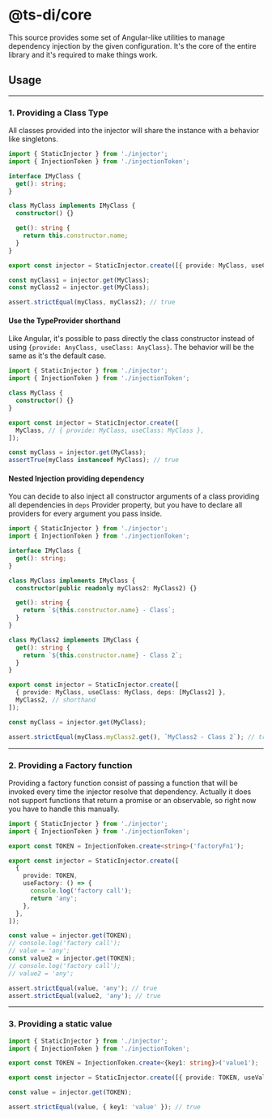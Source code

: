 # @ts-di/core

This source provides some set of Angular-like utilities to manage dependency injection by the given configuration.
It's the core of the entire library and it's required to make things work.

## Usage

---

### 1. Providing a Class Type

All classes provided into the injector will share the instance with a behavior like singletons.

```ts
import { StaticInjector } from './injector';
import { InjectionToken } from './injectionToken';

interface IMyClass {
  get(): string;
}

class MyClass implements IMyClass {
  constructor() {}

  get(): string {
    return this.constructor.name;
  }
}

export const injector = StaticInjector.create([{ provide: MyClass, useClass: MyClass }]);

const myClass1 = injector.get(MyClass);
const myClass2 = injector.get(MyClass);

assert.strictEqual(myClass, myClass2); // true
```

#### Use the TypeProvider shorthand

Like Angular, it's possible to pass directly the class constructor instead of using `{provide: AnyClass, useClass: AnyClass}`.
The behavior will be the same as it's the default case.

```ts
import { StaticInjector } from './injector';
import { InjectionToken } from './injectionToken';

class MyClass {
  constructor() {}
}

export const injector = StaticInjector.create([
  MyClass, // { provide: MyClass, useClass: MyClass },
]);

const myClass = injector.get(MyClass);
assertTrue(myClass instanceof MyClass); // true
```

#### Nested Injection providing dependency

You can decide to also inject all constructor arguments of a class providing all dependencies in
`deps` Provider property, but you have to declare all providers for every argument you pass inside.

```ts
import { StaticInjector } from './injector';
import { InjectionToken } from './injectionToken';

interface IMyClass {
  get(): string;
}

class MyClass implements IMyClass {
  constructor(public readonly myClass2: MyClass2) {}

  get(): string {
    return `${this.constructor.name} - Class`;
  }
}

class MyClass2 implements IMyClass {
  get(): string {
    return `${this.constructor.name} - Class 2`;
  }
}

export const injector = StaticInjector.create([
  { provide: MyClass, useClass: MyClass, deps: [MyClass2] },
  MyClass2, // shorthand
]);

const myClass = injector.get(MyClass);

assert.strictEqual(myClass.myClass2.get(), `MyClass2 - Class 2`); // true
```

---

### 2. Providing a Factory function

Providing a factory function consist of passing a function that will be invoked every time the injector resolve that
dependency. Actually it does not support functions that return a promise or an observable, so right now you have to
handle this manually.

```ts
import { StaticInjector } from './injector';
import { InjectionToken } from './injectionToken';

export const TOKEN = InjectionToken.create<string>('factoryFn1');

export const injector = StaticInjector.create([
  {
    provide: TOKEN,
    useFactory: () => {
      console.log('factory call');
      return 'any';
    },
  },
]);

const value = injector.get(TOKEN);
// console.log('factory call');
// value = 'any';
const value2 = injector.get(TOKEN);
// console.log('factory call');
// value2 = 'any';

assert.strictEqual(value, 'any'); // true
assert.strictEqual(value2, 'any'); // true
```

---

### 3. Providing a static value

```ts
import { StaticInjector } from './injector';
import { InjectionToken } from './injectionToken';

export const TOKEN = InjectionToken.create<{key1: string}>('value1');

export const injector = StaticInjector.create([{ provide: TOKEN, useValue: { key1: 'value' } }]);

const value = injector.get(TOKEN);

assert.strictEqual(value, { key1: 'value' }); // true
```

